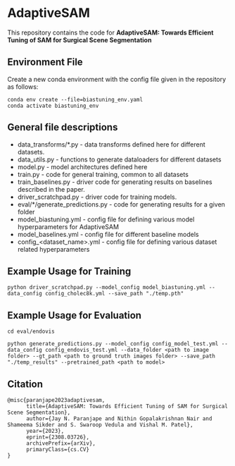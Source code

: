 # AdaptiveSAM
This repository contains the code for **AdaptiveSAM: Towards Efficient Tuning of SAM for Surgical Scene Segmentation**

## Environment File
Create a new conda environment with the config file given in the repository as follows:
```
conda env create --file=biastuning_env.yaml
conda activate biastuning_env
```

## General file descriptions
- data_transforms/*.py - data transforms defined here for different datasets.
- data_utils.py - functions to generate dataloaders for different datasets
- model.py - model architectures defined here
- train.py - code for general training, common to all datasets
- train_baselines.py - driver code for generating results on baselines described in the paper.
- driver_scratchpad.py - driver code for training models. 
- eval/*/generate_predictions.py - code for generating results for a given folder
- model_biastuning.yml - config file for defining various model hyperparameters for AdaptiveSAM
- model_baselines.yml - config file for different baseline models
- config_<dataset_name>.yml - config file for defining various dataset related hyperparameters
  
## Example Usage for Training
```
python driver_scratchpad.py --model_config model_biastuning.yml --data_config config_cholec8k.yml --save_path "./temp.pth"
```
## Example Usage for Evaluation
```
cd eval/endovis

python generate_predictions.py --model_config config_model_test.yml --data_config config_endovis_test.yml --data_folder <path to image folder> --gt_path <path to ground truth images folder> --save_path "./temp_results" --pretrained_path <path to model>
```

## Citation
```
@misc{paranjape2023adaptivesam,
      title={AdaptiveSAM: Towards Efficient Tuning of SAM for Surgical Scene Segmentation}, 
      author={Jay N. Paranjape and Nithin Gopalakrishnan Nair and Shameema Sikder and S. Swaroop Vedula and Vishal M. Patel},
      year={2023},
      eprint={2308.03726},
      archivePrefix={arXiv},
      primaryClass={cs.CV}
}
```
